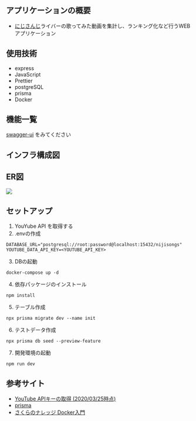 ## アプリケーションの概要
- [にじさんじ](https://www.nijisanji.jp/members)ライバーの歌ってみた動画を集計し、ランキング化など行うWEBアプリケーション
## 使用技術
- express
- JavaScript
- Prettier
- postgreSQL
- prisma
- Docker
## 機能一覧
[swagger-ui](https://storage.googleapis.com/nijisongs-swagger-ui/dist/index.html) をみてください
## インフラ構成図
## ER図
![](https://storage.googleapis.com/vtuber_image/nijisongs-schema.svg)
## セットアップ
1. YouYube API を取得する
2. .envの作成
```
DATABASE_URL="postgresql://root:password@localhost:15432/nijisongs"
YOUTUBE_DATA_API_KEY=<YOUTUBE_API_KEY>
```
3. DBの起動
```
docker-compose up -d
```
4. 依存パッケージのインストール
```
npm install
```
5. テーブル作成
```
npx prisma migrate dev --name init
```
6. テストデータ作成
```
npx prisma db seed --preview-feature
```
7. 開発環境の起動
```
npm run dev
```
## 参考サイト
- [YouTube APIキーの取得 (2020/03/25時点)](https://qiita.com/iroiro_bot/items/1016a6a439dfb8d21eca)
- [prisma](https://www.prisma.io/)
- [さくらのナレッジ Docker入門](https://knowledge.sakura.ad.jp/13265/)
